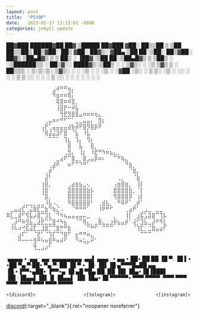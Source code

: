 ```yaml
---
layout: post
title:  "PSYOP"
date:   2023-01-17 13:12:01 -0800
categories: jekyll update
---
```




 ██▓███    ██████▓██   ██▓ ▒█████   ██▓███
▓██░  ██▒▒██    ▒ ▒██  ██▒▒██▒  ██▒▓██░  ██▒
▓██░ ██▓▒░ ▓██▄    ▒██ ██░▒██░  ██▒▓██░ ██▓▒
▒██▄█▓▒ ▒  ▒   ██▒ ░ ▐██▓░▒██   ██░▒██▄█▓▒ ▒
▒██▒ ░  ░▒██████▒▒ ░ ██▒▓░░ ████▓▒░▒██▒ ░  ░
▒▓▒░ ░  ░▒ ▒▓▒ ▒ ░  ██▒▒▒ ░ ▒░▒░▒░ ▒▓▒░ ░  ░
░▒ ░     ░ ░▒  ░ ░▓██ ░▒░   ░ ▒ ▒░ ░▒ ░
░░       ░  ░  ░  ▒ ▒ ░░  ░ ░ ░ ▒  ░░
               ░  ░ ░         ░ ░
                  ░ ░


⠀⠀⠀⠀⠀⠀⠀⠀⠀⠀⠀⠀⣠⠾⠛⠛⢶⡄⠀⠀⠀⠀⠀⠀⠀⠀⠀⠀⠀⠀⠀⠀⠀⠀⠀⠀⠀⠀⠀⠀⠀⠀
⠀⠀⠀⠀⠀⠀⠀⠀⠀⠀⠀⠀⠻⣶⠶⠶⢿⡅⠀⠀⠀⠀⠀⠀⠀⠀⠀⠀⠀⠀⠀⠀⠀⠀⠀⠀⠀⠀⠀⠀⠀⠀
⠀⠀⠀⠀⠀⠀⠀⠀⠀⠀⠀⠀⠀⢿⣿⠶⠾⣿⡀⠀⠀⠀⠀⠀⠀⠀⠀⠀⠀⠀⠀⠀⠀⠀⠀⠀⠀⠀⠀⠀⠀⠀
⠀⠀⠀⠀⠀⠀⠀⠀⠀⠀⠀⠀⠀⢸⣿⡟⠒⠾⣧⠀⠀⠀⠀⠀⠀⠀⠀⠀⠀⠀⠀⠀⠀⠀⠀⠀⠀⠀⠀⠀⠀⠀
⠀⠀⠀⠀⠀⠀⠀⠀⠀⠀⠀⠀⠀⠀⢻⣟⣻⣿⣿⣤⠶⠶⠶⢶⣄⠀⠀⠀⠀⠀⠀⠀⠀⠀⠀⠀⠀⠀⠀⠀⠀⠀
⠀⠀⠀⠀⠀⠀⠀⠀⠀⠀⢀⣤⠶⠖⠛⠋⠉⠁⣀⣀⣤⣤⡄⠀⣻⡆⠀⠀⠀⠀⠀⠀⠀⠀⠀⠀⠀⠀⠀⠀⠀⠀
⠀⠀⠀⠀⠀⠀⠀⠀⠀⢠⡟⢁⣤⣤⣤⣤⣼⣷⡾⠟⣿⡻⣿⡿⠟⠀⠀⠀⠀⠀⠀⠀⠀⠀⠀⠀⠀⠀⠀⠀⠀⠀
⠀⠀⠀⠀⠀⠀⠀⠀⠀⠈⢿⣼⣬⣽⠏⣿⠀⠈⣧⠀⠸⣧⠀⠀⠀⠀⠀⠀⠀⠀⠀⠀⠀⠀⠀⠀⠀⠀⠀⠀⠀⠀
⠀⠀⠀⠀⠀⠀⠀⠀⠀⠀⠀⠉⠉⠁⠀⢹⣆⠀⢹⡄⠀⢻⡆⠀⠀⠀⠀⠀⠀⠀⠀⠀⠀⠀⠀⠀⠀⠀⠀⠀⠀⠀
⠀⠀⠀⠀⠀⠀⠀⠀⠀⠀⠀⠀⠀⠀⠀⠀⣿⠀⠀⣧⠀⠀⣿⡀⠀⠀⠀⠀⠀⠀⠀⠀⠀⠀⠀⠀⠀⠀⠀⠀⠀⠀
⠀⠀⠀⠀⠀⠀⠀⠀⠀⠀⠀⠀⠀⠀⠀⢀⣻⡄⠀⢸⡆⠀⠸⣟⠛⠳⠶⣦⣄⡀⠀⠀⠀⠀⠀⠀⠀⠀⠀⠀⠀⠀
⠀⠀⠀⠀⠀⠀⠀⠀⠀⠀⠀⠀⠀⣀⣴⠟⠉⣿⣀⡀⣿⣠⣤⡿⠶⠆⠀⠀⠉⠛⢷⣄⠀⠀⠀⠀⠀⠀⠀⠀⠀⠀
⠀⠀⠀⠀⠀⠀⠀⠀⠀⠀⠀⢀⣼⠟⠀⠀⠶⠋⠉⠙⠛⠁⠀⠀⠀⠀⠀⠀⠀⠀⠀⠙⣷⡀⠀⠀⠀⠀⠀⠀⠀⠀
⠀⠀⠀⠀⠀⠀⠀⠀⠀⠀⢀⡾⠁⠀⠀⠀⠀⠀⠀⠀⠀⠀⠀⠀⠀⠀⠀⠀⠀⠀⠀⠀⠈⢿⡄⠀⠀⠀⠀⠀⠀⠀
⠀⠀⠀⠀⠀⠀⠀⠀⠀⠀⣼⠃⠀⠀⠀⠀⠀⠀⠀⠀⠀⠀⠀⠀⠀⠀⠀⠀⠀⢀⡀⠀⠀⠈⣷⠀⠀⠀⠀⠀⠀⠀
⠀⠀⠀⠀⠀⠀⠀⠀⠀⢰⣿⡀⠀⠀⠀⠀⢀⣴⣶⣦⣀⢄⠀⠀⠀⠀⠀⠀⢠⣶⣿⣶⡀⠀⢸⡇⠀⠀⠀⠀⠀⠀
⠀⠀⠀⠀⠀⠀⠀⠀⠀⢸⣿⠀⠀⠀⠀⠀⣽⣿⣿⣿⣿⣷⡧⠀⠀⠀⠀⠀⣿⣿⣿⣿⣷⡀⠈⡇⠀⠀⠀⠀⠀⠀
⠀⠀⠀⠀⠀⠀⠀⠀⠀⠈⣿⡀⠀⠀⠀⠀⣿⣿⣿⣿⣿⣿⡇⠀⠀⠀⠀⠀⢻⣿⣿⣿⡿⠀⢰⡇⠀⠀⠀⠀⠀⠀
⠀⠀⠀⠀⢀⣀⣀⡀⣀⣀⠸⣧⠠⡀⠀⠀⠻⣿⣿⣿⣿⣿⠃⠀⢀⣾⣧⡀⠀⠛⠿⠟⠁⢀⡾⠁⠀⠀⠀⠀⠀⠀
⠀⣀⣤⣴⣏⢁⣬⣿⣏⣉⣷⠙⢷⣌⠠⠀⠀⠈⠛⠛⠛⠁⠀⠀⠸⠟⠛⠋⠀⠀⠀⢀⣴⠟⠁⢀⣠⣀⠀⣀⣀⠀
⠿⣇⣀⣾⠋⢻⣧⡴⣿⡉⣹⣇⠀⠙⠳⢦⣤⣤⣤⣤⡤⣀⠀⠀⡀⠀⠀⠀⡀⠀⠀⢸⡇⠀⣰⣯⣡⣽⣿⠉⢹⡧
⠀⢀⡼⠛⠷⣻⣧⣀⣼⣟⣉⣉⣿⠚⠳⣦⠀⠀⠈⠉⢿⣄⡀⣀⣿⣄⣀⣰⡿⣦⣤⡾⠁⢼⡋⣹⣧⣀⡼⠛⠻⣇
⠀⠸⠧⠴⢚⣯⣼⣏⣀⣸⣿⡉⢉⣿⡛⠛⣷⠀⠀⠀⠀⠉⠛⠋⠀⠉⠉⠉⠀⠀⠀⠀⠀⠈⢹⣏⡀⣈⣿⣤⣴⠏
⠀⠀⠀⣰⠏⠁⠀⠈⣟⠁⠈⢹⡏⠉⠙⣿⠋⠀⣖⠛⠛⠶⣄⠀⠀⠀⠀⠀⠀⠀⠀⠀⠀⠀⠀⠉⠉⠉⠀⠀⠀⠀
⠀⠀⠀⠛⠒⠒⠒⣻⠛⠳⠶⣿⠛⠶⠾⠋⠀⠀⠙⠶⢥⡤⠞⠁⠀⠀⠀⠀⠀⠀⠀⠀⠀⠀⠀⠀⠀⠀⠀⠀⠀⠀
⠀⠀⠀⠀⠀⠀⠀⢻⣀⣠⡴⠃⠀⠀⠀⠀⠀⠀⠀⠀⠀⠀⠀⠀⠀⠀⠀⠀⠀⠀⠀⠀⠀⠀⠀⠀⠀⠀⠀⠀⠀⠀

·▄▄▄▄  ▪  .▄▄ ·  ▄▄·         ▄▄▄▄▄▄▄▄ .▄▄▌  ▄▄▄ .            ▪   ▄▄ • 
██▪ ██ ██ ▐█ ▀. ▐█ ▌▪        •██  ▀▄.▀·██•  ▀▄.▀·            ██ ▐█ ▀ ▪
▐█· ▐█▌▐█·▄▀▀▀█▄██ ▄▄         ▐█.▪▐▀▀▪▄██▪  ▐▀▀▪▄            ▐█·▄█ ▀█▄
██. ██ ▐█▌▐█▄▪▐█▐███▌         ▐█▌·▐█▄▄▌▐█▌▐▌▐█▄▄▌            ▐█▌▐█▄▪▐█
▀▀▀▀▀• ▀▀▀ ▀▀▀▀ ·▀▀▀          ▀▀▀  ▀▀▀ .▀▀▀  ▀▀▀             ▀▀▀·▀▀▀▀ 

    ♱[discord]♱                  ♱[telegram]♱               ♱[instagram]♱
[discord](https://discordapp.com/users/843618272779829248){:target="_blank"}{:rel="noopener noreferrer"}
 
                      







[discord]:https://discordapp.com/users/843618272779829248
[telegram]: https://t.me/psyop123
[instagram]:https://www.instagram.com/psyoppatch/
